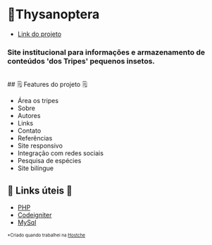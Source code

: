 # 🐜Thysanoptera

- <a href="http://www.thysanoptera.com.br" target="_blank">Link do projeto</a>

### Site institucional para informações e armazenamento de conteúdos 'dos Tripes' pequenos insetos.

</br>
## 🗒️ Features do projeto 🗒️

- Área os tripes
- Sobre
- Autores
- Links
- Contato
- Referências
- Site responsivo
- Integração com redes sociais
- Pesquisa de espécies
- Site bilíngue

## 💎 Links úteis 💎
- [PHP](https://www.php.net/)
- [Codeigniter](https://www.codeigniter.com/)
- [MySql](https://www.mysql.com/)


<small style="font-size: 10px">*Criado quando trabalhei na <a href="https://www.hostche.com.br/" target="_blank">Hostche</a></small>
